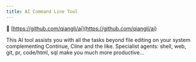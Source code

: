 ```yaml
---
title: AI Command Line Tool
---
```


🤖 [https://github.com/qiangli/ai](https://github.com/qiangli/ai)

This AI tool assists you with all the tasks beyond file editing on
your system complementing Continue, Cline and the like.
Specialist agents: shell, web, git, pr, code/html, sql make you much more productive...
